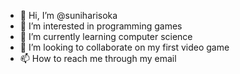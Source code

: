 - 👋 Hi, I’m @suniharisoka
- 👀 I’m interested in programming games 
- 🌱 I’m currently learning computer science 
- 💞️ I’m looking to collaborate on my first video game
- 📫 How to reach me through my email 

<!---
suniharisoka/suniharisoka is a ✨ special ✨ repository because its `README.md` (this file) appears on your GitHub profile.
You can click the Preview link to take a look at your changes.
--->
